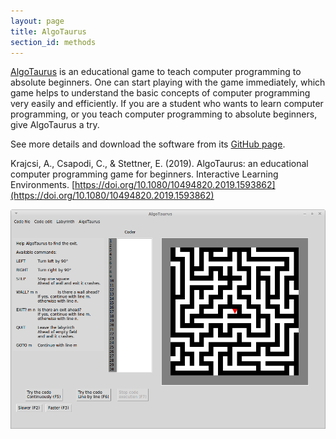 ```yaml
---
layout: page
title: AlgoTaurus
section_id: methods
---
```


[AlgoTaurus](https://github.com/AlgoTaurus/algotaurus) is an educational game to teach computer programming to absolute beginners. One can start playing with the game immediately, which game helps to understand the basic concepts of computer programming very easily and efficiently. If you are a student who wants to learn computer programming, or you teach computer programming to absolute beginners, give AlgoTaurus a try.

<i class='fa "\f1c9"'></i> See more details and download the software from its [GitHub page](https://github.com/AlgoTaurus/algotaurus).

<i class='fa fa-file-text'></i> Krajcsi, A., Csapodi, C., & Stettner, E. (2019). AlgoTaurus: an educational computer programming game for beginners. Interactive Learning Environments. [https://doi.org/10.1080/10494820.2019.1593862](https://doi.org/10.1080/10494820.2019.1593862)

![AlgoTaurus](https://github.com/AlgoTaurus/algotaurus/raw/master/screenshot.png)
